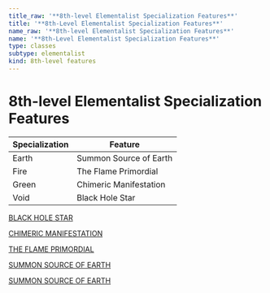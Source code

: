 ```yaml
---
title_raw: '**8th-level Elementalist Specialization Features**'
title: '**8th-Level Elementalist Specialization Features**'
name_raw: '**8th-level Elementalist Specialization Features**'
name: '**8th-Level Elementalist Specialization Features**'
type: classes
subtype: elementalist
kind: 8th-level features
---
```


# **8th-level Elementalist Specialization Features**

| Specialization | Feature                |
| -------------- | ---------------------- |
| Earth          | Summon Source of Earth |
| Fire           | The Flame Primordial   |
| Green          | Chimeric Manifestation |
| Void           | Black Hole Star        |

[BLACK HOLE STAR](./Black%20Hole%20Star.md)

[CHIMERIC MANIFESTATION](./Chimeric%20Manifestation.md)

[THE FLAME PRIMORDIAL](./The%20Flame%20Primordial.md)

[SUMMON SOURCE OF EARTH](./Summon%20Source%20Of%20Earth.md)

[SUMMON SOURCE OF EARTH](./Summon%20Source%20Of%20Earth.md)
